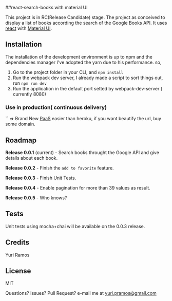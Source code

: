 ##react-search-books with material UI
 
This project is in RC(Release Candidate) stage. The project as conceived to display a list of books according the search of the Google Books API. It uses [react](https://facebook.github.io/react/) with [Material UI](http://www.material-ui.com/#/). 


## Installation

The installation of the development environment is up to npm and the dependencies manager I've adopted the yarn due to his performance. so,

1. Go to the project folder in your CLI, and `npm install`
2. Run the webpack dev server, I already made a script to sort things out, run `npm run dev`
3. Run the application in the default port setted by webpack-dev-server ( currently 8080)



### Use in production( continuous delivery)

`` => Brand New [PaaS](https://en.wikipedia.org/wiki/Platform_as_a_service) easier than heroku, if you want beautify the url, buy some domain.


## Roadmap

**Release 0.0.1** (current) - Search books throught the Google API and give details about each book.

**Release 0.0.2** - Finish the `add to favorite` feature.

**Release 0.0.3** - Finish Unit Tests.

**Release 0.0.4** - Enable pagination for more than 39 values as result.

**Release 0.0.5** - Who knows?

## Tests
Unit tests using mocha+chai will be available on the 0.0.3 release. 

## Credits

Yuri Ramos 

## License

MIT


Questions? Issues? Pull Request? e-mail me at yuri.pramos@gmail.com
